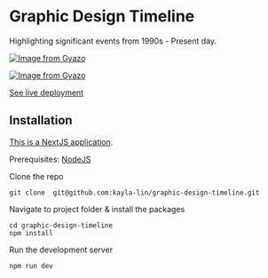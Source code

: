 # Graphic Design Timeline

Highlighting significant events from 1990s - Present day.

[![Image from Gyazo](https://i.gyazo.com/252bc1919b0ed7302066d30e250367e2.gif)](https://gyazo.com/252bc1919b0ed7302066d30e250367e2)

[![Image from Gyazo](https://i.gyazo.com/05989cf117179fa1b40819a27b6ec604.gif)](https://gyazo.com/05989cf117179fa1b40819a27b6ec604)

[See live deployment](https://graphic-design-timeline.vercel.app/)

## Installation

[This is a NextJS application](https://nextjs.org/).

Prerequisites: [NodeJS](https://nodejs.org/en)

Clone the repo

```
git clone  git@github.com:kayla-lin/graphic-design-timeline.git
```

Navigate to project folder & install the packages

```
cd graphic-design-timeline
npm install
```

Run the development server

```
npm run dev
```

#
